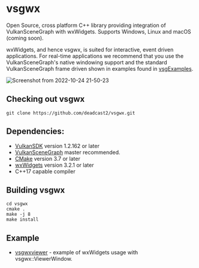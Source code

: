 # vsgwx

Open Source, cross platform C++ library providing integration of VulkanSceneGraph with wxWidgets. Supports Windows, Linux and macOS (coming soon). 

wxWidgets, and hence vsgwx, is suited for interactive, event driven applications. For real-time applications we recommend that you use the VulkanSceneGraph's native windowing support and the standard VulkanSceneGraph frame driven shown in examples found in [vsgExamples](https://github.com/vsg-dev/vsgExamples/examples/viewer/vsgviewer/vsgviewer.cpp).

![Screenshot from 2022-10-24 21-50-23](https://user-images.githubusercontent.com/45521946/197671323-25e43552-f255-4ef2-94c8-c4de4271d2f9.png)

## Checking out vsgwx

    git clone https://github.com/deadcast2/vsgwx.git

## Dependencies:

* [VulkanSDK](https://www.lunarg.com/vulkan-sdk/) version 1.2.162 or later
* [VulkanSceneGraph](https://github.com/vsg-dev/VulkanSceneGraph) master recommended.
* [CMake](https://cmake.org/) version 3.7 or later
* [wxWidgets](https://www.wxwidgets.org/) version 3.2.1 or later
* C++17 capable compiler

## Building vsgwx

    cd vsgwx
    cmake .
    make -j 8
    make install

## Example

* [vsgwxviewer](examples/vsgwxviewer/Application.cpp) - example of wxWidgets usage with vsgwx::ViewerWindow.
